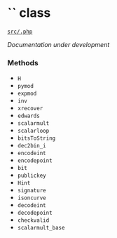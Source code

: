 # `` class

[`src/.php`](https://github.com/uplexa/uplexa-php/tree/master/src/.php)

*Documentation under development*

### Methods

 - `H`
 - `pymod`
 - `expmod`
 - `inv`
 - `xrecover`
 - `edwards`
 - `scalarmult`
 - `scalarloop`
 - `bitsToString`
 - `dec2bin_i`
 - `encodeint`
 - `encodepoint`
 - `bit`
 - `publickey`
 - `Hint`
 - `signature`
 - `isoncurve`
 - `decodeint`
 - `decodepoint`
 - `checkvalid`
 - `scalarmult_base`